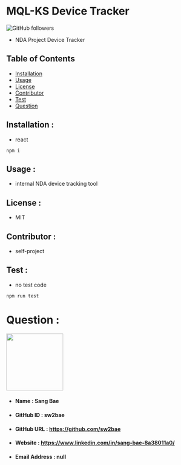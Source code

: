 
# __MQL-KS Device Tracker__
![GitHub followers](https://img.shields.io/github/followers/sw2bae?style=for-the-badge)
* NDA Project Device Tracker

## __Table of Contents__  
* [Installation](#installation)               
* [Usage](#usage)                    
* [License](#license)                      
* [Contributor](#contributor)                 
* [Test](#test)
* [Question](#question) 
## __Installation__ :               
* react
```  
npm i
```
## __Usage__ :                   
* internal NDA device tracking tool
## __License__ :                    
* MIT
## __Contributor__ :              
* self-project
## __Test__ :                      
* no test code
```  
npm run test
```
# __Question__ :
<img width="150" src="https://avatars0.githubusercontent.com/u/60491242?v=4">

* #### Name                     : Sang Bae
* #### GitHub ID                : sw2bae
* #### GitHub URL               : https://github.com/sw2bae
* #### Website                  : https://www.linkedin.com/in/sang-bae-8a38011a0/
* #### Email Address            : null
